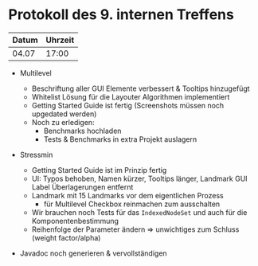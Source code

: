 # Protokoll des 9. internen Treffens

Datum | Uhrzeit
------|--------
04.07 | 17:00  

- Multilevel
    * Beschriftung aller GUI Elemente verbessert & Tooltips hinzugefügt
    * Whitelist Lösung für die Layouter Algorithmen implementiert
    * Getting Started Guide ist fertig (Screenshots müssen noch upgedated werden)
    * Noch zu erledigen:
        + Benchmarks hochladen
        + Tests & Benchmarks in extra Projekt auslagern
- Stressmin
    * Getting Started Guide ist im Prinzip fertig
    * UI: Typos behoben, Namen kürzer, Tooltips länger, Landmark GUI Label Überlagerungen entfernt
    * Landmark mit 15 Landmarks vor dem eigentlichen Prozess
        + für Multilevel Checkbox reinmachen zum ausschalten
    * Wir brauchen noch Tests für das `IndexedNodeSet` und auch für die Komponentenbestimmung
    * Reihenfolge der Parameter ändern => unwichtiges zum Schluss (weight factor/alpha)

- Javadoc noch generieren & vervollständigen
